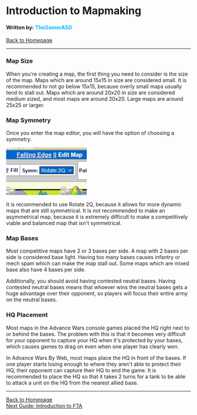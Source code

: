 # Introduction to Mapmaking
#### Written by: <span style="color:deepskyblue">TheGamerASD</span>
[Back to Homepage](..\index.html)

___

### Map Size
When you're creating a map, the first thing you need to consider is the size of the map.
Maps which are around 15x15 in size are considered small. It is recommended to not go below 15x15, because overly small maps usually tend to stall out. Maps which are around 20x20 in size are considered medium sized, and most maps are around 20x20. Large maps are around 25x25 or larger.

### Map Symmetry
Once you enter the map editor, you will have the option of choosing a symmetry.

![](..\images\symm.png)

It is recommended to use Rotate 2Q, because it allows for more dynamic maps that are still symmetrical. It is not recommended to make an asymmetrical map, because it is extremely difficult to make a competitively viable and balanced map that isn't symmetrical.

### Map Bases
Most competitive maps have 2 or 3 bases per side. A map with 2 bases per side is considered base light. Having too many bases causes infantry or mech spam which can make the map stall out. Some maps which are mixed base also have 4 bases per side.

Additionally, you should avoid having contested neutral bases. Having contested neutral bases means that whoever wins the neutral bases gets a huge advantage over their opponent, so players will focus their entire army on the neutral bases. 

### HQ Placement

Most maps in the Advance Wars console games placed the HQ right next to or behind the bases. The problem with this is that it becomes very difficult for your opponent to capture your HQ when it's protected by your bases, which causes games to drag on even when one player has clearly won.

In Advance Wars By Web, most maps place the HQ in front of the bases. If one player starts losing enough to where they aren't able to protect their HQ, their opponent can capture their HQ to end the game. It is recommended to place the HQ so that it takes 2 turns for a tank to be able to attack a unit on the HQ from the nearest allied base.

___

[Back to Homepage](..\index.html)<br>
[Next Guide: Introduction to FTA](introduction_to_fta.md)
